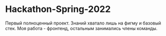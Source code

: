 # Hackathon-Spring-2022
Первый полноценный проект. Знаний хватало лишь на фигму и базовый стек. Моя работа - фронтенд, остальным занимались члены команды.
